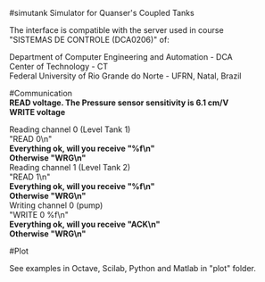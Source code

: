#simutank
Simulator for Quanser's Coupled Tanks 

The interface is compatible with the server used in course  
"SISTEMAS DE CONTROLE (DCA0206)" of:  


  Department of Computer Engineering and Automation - DCA  
  Center of Technology - CT  
  Federal University of Rio Grande do Norte - UFRN, Natal, Brazil  
  
#Communication  
**READ voltage. The Pressure sensor sensitivity is 6.1 cm/V**  
**WRITE voltage**  
  
Reading channel 0 (Level Tank 1)  
  "READ 0\n"  
  **Everything ok, will you receive "%f\n"**  
  **Otherwise "WRG\n"**  
Reading channel 1 (Level Tank 2)  
  "READ 1\n"  
  **Everything ok, will you receive "%f\n"**  
  **Otherwise "WRG\n"**  
Writing channel 0 (pump)  
  "WRITE 0 %f\n"  
  **Everything ok, will you receive "ACK\n"**  
  **Otherwise "WRG\n"**  
  
#Plot

See examples in Octave, Scilab, Python and Matlab in "plot" folder.  
